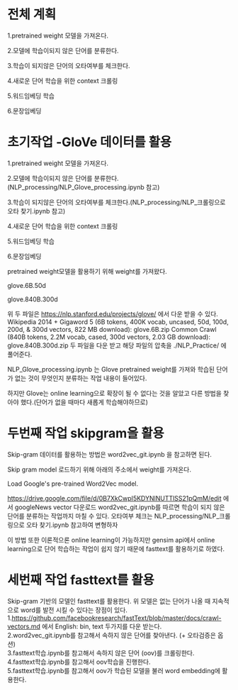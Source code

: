 # 전체 계획

1.pretrained weight 모델을 가져온다.

2.모델에 학습이되지 않은 단어를 분류한다.

3.학습이 되지않은 단어의 오타여부를 체크한다.

4.새로운 단어 학습을 위한 context 크롤링

5.워드임베딩 학습

6.문장임베딩

# 초기작업 -GloVe 데이터를 활용 

1.pretrained weight 모델을 가져온다.

2.모델에 학습이되지 않은 단어를 분류한다.(NLP_processing/NLP_Glove_processing.ipynb 참고)

3.학습이 되지않은 단어의 오타여부를 체크한다.(NLP_processing/NLP_크롤링으로 오타 찾기.ipynb 참고)

4.새로운 단어 학습을 위한 context 크롤링

5.워드임베딩 학습

6.문장임베딩

pretrained weight모델을 활용하기 위해 weight를 가져왔다.

glove.6B.50d

glove.840B.300d

위 두 파일은 https://nlp.stanford.edu/projects/glove/ 에서 다운 받을 수 있다.
Wikipedia 2014 + Gigaword 5 (6B tokens, 400K vocab, uncased, 50d, 100d, 200d, & 300d vectors, 822 MB download): glove.6B.zip
Common Crawl (840B tokens, 2.2M vocab, cased, 300d vectors, 2.03 GB download): glove.840B.300d.zip
두 파일을 다운 받고 해당 파일의 압축을 ./NLP_Practice/ 에 풀어준다.

NLP_Glove_processing.ipynb 는 Glove pretrained weight를 가져와 학습된 단어가 없는 것이 무엇인지 분류하는 작업 내용이 들어있다.

하지만 Glove는 online learning으로 확장이 될 수 없다는 것을 알았고 다른 방법을 찾아야 했다.(단어가 없을 때마다 새롭게 학습해야하므로)

# 두번째 작업 skipgram을 활용 

Skip-gram  데이터를 활용하는 방법은 word2vec_git.ipynb 을 참고하면 된다.

Skip gram model 로드하기 위해 아래의 주소에서 weight를 가져온다.

Load Google's pre-trained Word2Vec model.

https://drive.google.com/file/d/0B7XkCwpI5KDYNlNUTTlSS21pQmM/edit 에서 googleNews vector 다운로드
word2vec_git.ipynb를 따르면 학습이 되지 않은 단어를 분류하는 작업까지 마칠 수 있다. 오타여부 체크는 NLP_processing/NLP_크롤링으로 오타 찾기.ipynb 참고하여 변형하자

이 방법 또한 이론적으론 online learning이 가능하지만 gensim api에서 online learning으로 단어 학습하는 작업이 쉽지 않기 때문에 fasttext를 활용하기로 하였다.

# 세번째 작업 fasttext를 활용  
Skip-gram 기반의 모델인 fasttext를 활용한다. 위 모델은 없는 단어가 나올 때 지속적으로 word를 발전 시킬 수 있다는 장점이 있다.  
1.https://github.com/facebookresearch/fastText/blob/master/docs/crawl-vectors.md 에서 English: bin, text 두가지를 다운 받는다.  
2.word2vec_git.ipynb를 참고해서 속하지 않은 단어를 찾아낸다. (+ 오타검증은 옵션)  
3.fasttext학습.ipynb를 참고해서 속하지 않은 단어 (oov)를 크롤링한다.  
4.fasttext학습.ipynb를 참고해서 oov학습을 진행한다.   
5.fasttext학습.ipynb를 참고해서 oov가 학습된 모델을 불러 word embedding에 활용한다.


